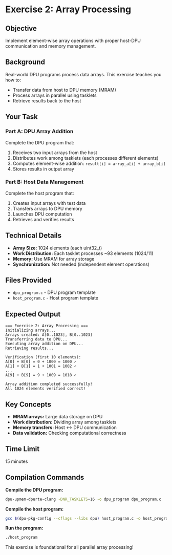 # Exercise 2: Array Processing

## Objective
Implement element-wise array operations with proper host-DPU communication and memory management.

## Background
Real-world DPU programs process data arrays. This exercise teaches you how to:
- Transfer data from host to DPU memory (MRAM)
- Process arrays in parallel using tasklets
- Retrieve results back to the host

## Your Task

### Part A: DPU Array Addition
Complete the DPU program that:
1. Receives two input arrays from the host
2. Distributes work among tasklets (each processes different elements)
3. Computes element-wise addition: `result[i] = array_a[i] + array_b[i]`
4. Stores results in output array

### Part B: Host Data Management
Complete the host program that:
1. Creates input arrays with test data
2. Transfers arrays to DPU memory
3. Launches DPU computation
4. Retrieves and verifies results

## Technical Details
- **Array Size:** 1024 elements (each uint32_t)
- **Work Distribution:** Each tasklet processes ~93 elements (1024/11)
- **Memory:** Use MRAM for array storage
- **Synchronization:** Not needed (independent element operations)

## Files Provided
- `dpu_program.c` - DPU program template
- `host_program.c` - Host program template

## Expected Output
```
=== Exercise 2: Array Processing ===
Initializing arrays...
Arrays created: A[0..1023], B[0..1023]
Transferring data to DPU...
Executing array addition on DPU...
Retrieving results...

Verification (first 10 elements):
A[0] + B[0] = 0 + 1000 = 1000 ✓
A[1] + B[1] = 1 + 1001 = 1002 ✓
...
A[9] + B[9] = 9 + 1009 = 1018 ✓

Array addition completed successfully!
All 1024 elements verified correct!
```

## Key Concepts
- **MRAM arrays:** Large data storage on DPU
- **Work distribution:** Dividing array among tasklets
- **Memory transfers:** Host ↔ DPU communication
- **Data validation:** Checking computational correctness

## Time Limit
15 minutes

## Compilation Commands
**Compile the DPU program:**
```bash
dpu-upmem-dpurte-clang -DNR_TASKLETS=16 -o dpu_program dpu_program.c
```

**Compile the host program:**
```bash
gcc $(dpu-pkg-config --cflags --libs dpu) host_program.c -o host_program
```

**Run the program:**
```bash
./host_program
```

This exercise is foundational for all parallel array processing!